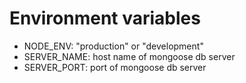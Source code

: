 # Environment variables

- NODE_ENV: "production" or "development"
- SERVER_NAME: host name of mongoose db server
- SERVER_PORT: port of mongoose db server
